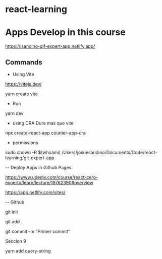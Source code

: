 # react-learning

# Apps Develop in this course

https://jsandino-gif-expert-app.netlify.app/


## Commands


- Using Vite

https://vitejs.dev/

yarn create vite

- Run

yarn dev

- using CRA
Dura mas que vite 

npx create-react-app counter-app-cra

- permissions

sudo chown -R $(whoami) /Users/josuesandino/Documents/Code/react-learning/git-expert-app




-- Deploy Apps in Github Pages

https://www.udemy.com/course/react-cero-experto/learn/lecture/19762390#overview

https://app.netlify.com/sites/

-- Github

git init 

git add . 

git commit -m "Primer commit"



Seccion 9


yarn add query-string